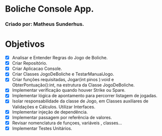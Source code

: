 # Boliche Console App.

### Criado por: Matheus Sunderhus.

# Objetivos
- [x] Analisar e Entender Regras do Jogo de Boliche.
- [x] Criar Repositório.
- [x] Criar Aplicacao Console.
- [x] Criar Classes JogoDeBoliche e TestarManualJogo.
- [x] Criar funções requisitadas, Jogar(int pinos ):void e ObterPontuação():int, na estrutura da Classe JogoDeBoliche.
- [x] Implementar verificação quando houver Strike ou Spare.
- [x] Implementar lógica de apontamento para percorrer listagem de jogadas.
- [x] Isolar responsabilidade da classe de Jogo, em Classes auxiliares de Validações e Cálculos. Utilizar Interfaces.
- [x] Implementar injeção de dependência.
- [x] Implementar passagem por referência de valores.
- [x] Revisar nomenclatura de funçoes, variáveis , classes...
- [x] Implementar Testes Unitários. 
